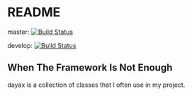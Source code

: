README
======

master: [![Build Status](https://www.travis-ci.org/dayax/dayax.png?branch=master)](https://www.travis-ci.org/dayax/dayax)

develop: [![Build Status](https://www.travis-ci.org/dayax/dayax.png?branch=develop)](https://www.travis-ci.org/dayax/dayax)

When The Framework Is Not Enough
--------------------------------
dayax is a collection of classes that I often use in my project.
